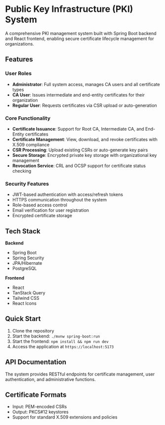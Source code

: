 # Public Key Infrastructure (PKI) System

A comprehensive PKI management system built with Spring Boot backend and React frontend, enabling secure certificate lifecycle management for organizations.

## Features

### User Roles
- **Administrator**: Full system access, manages CA users and all certificate types
- **CA User**: Issues intermediate and end-entity certificates for their organization
- **Regular User**: Requests certificates via CSR upload or auto-generation

### Core Functionality
- **Certificate Issuance**: Support for Root CA, Intermediate CA, and End-Entity certificates
- **Certificate Management**: View, download, and revoke certificates with X.509 compliance
- **CSR Processing**: Upload existing CSRs or auto-generate key pairs
- **Secure Storage**: Encrypted private key storage with organizational key management
- **Revocation Service**: CRL and OCSP support for certificate status checking

### Security Features
- JWT-based authentication with access/refresh tokens
- HTTPS communication throughout the system
- Role-based access control
- Email verification for user registration
- Encrypted certificate storage

## Tech Stack

**Backend**
- Spring Boot
- Spring Security
- JPA/Hibernate
- PostgreSQL

**Frontend**
- React
- TanStack Query
- Tailwind CSS
- React Icons

## Quick Start

1. Clone the repository
2. Start the backend: `./mvnw spring-boot:run`
3. Start the frontend: `npm install && npm run dev`
4. Access the application at `https://localhost:5173`

## API Documentation

The system provides RESTful endpoints for certificate management, user authentication, and administrative functions.

## Certificate Formats

- Input: PEM-encoded CSRs
- Output: PKCS#12 keystores
- Support for standard X.509 extensions and policies

